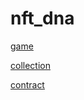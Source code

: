 # nft_dna
[game][game_link]

[collection][collection_link]

[contract][contract_link]

[game_link]: https://norman.games
[collection_link]: https://opensea.io/collection/normans-duel-apes
[contract_link]: https://etherscan.io/address/0x6b1e1cf9c64fb79f4ad215c9eed22dc706006ace#code
